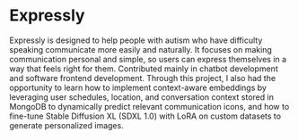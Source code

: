 # Expressly
Expressly is designed to help people with autism who have difficulty speaking communicate more easily and naturally. It focuses on making communication personal and simple, so users can express themselves in a way that feels right for them.
Contributed mainly in chatbot development and software frontend development. Through this project, I also had the opportunity to learn how to implement context-aware embeddings by leveraging user schedules, location, and conversation context stored in MongoDB to dynamically predict relevant communication icons, and how to fine-tune Stable Diffusion XL (SDXL 1.0) with LoRA on custom datasets to generate personalized images.
